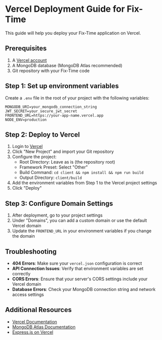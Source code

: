 # Vercel Deployment Guide for Fix-Time

This guide will help you deploy your Fix-Time application on Vercel.

## Prerequisites

1. A [Vercel account](https://vercel.com/signup)
2. A MongoDB database (MongoDB Atlas recommended)
3. Git repository with your Fix-Time code

## Step 1: Set up environment variables

Create a `.env` file in the root of your project with the following variables:

```
MONGODB_URI=your_mongodb_connection_string
JWT_SECRET=your_secure_jwt_secret
FRONTEND_URL=https://your-app-name.vercel.app
NODE_ENV=production
```

## Step 2: Deploy to Vercel

1. Login to [Vercel](https://vercel.com)
2. Click "New Project" and import your Git repository
3. Configure the project:
   - Root Directory: Leave as is (the repository root)
   - Framework Preset: Select "Other"
   - Build Command: `cd client && npm install && npm run build`
   - Output Directory: `client/build`
4. Add the environment variables from Step 1 to the Vercel project settings
5. Click "Deploy"

## Step 3: Configure Domain Settings

1. After deployment, go to your project settings
2. Under "Domains", you can add a custom domain or use the default Vercel domain
3. Update the `FRONTEND_URL` in your environment variables if you change the domain

## Troubleshooting

- **404 Errors**: Make sure your `vercel.json` configuration is correct
- **API Connection Issues**: Verify that environment variables are set correctly
- **CORS Errors**: Ensure that your server's CORS settings include your Vercel domain
- **Database Errors**: Check your MongoDB connection string and network access settings

## Additional Resources

- [Vercel Documentation](https://vercel.com/docs)
- [MongoDB Atlas Documentation](https://docs.atlas.mongodb.com/)
- [Express.js on Vercel](https://vercel.com/guides/using-express-with-vercel) 